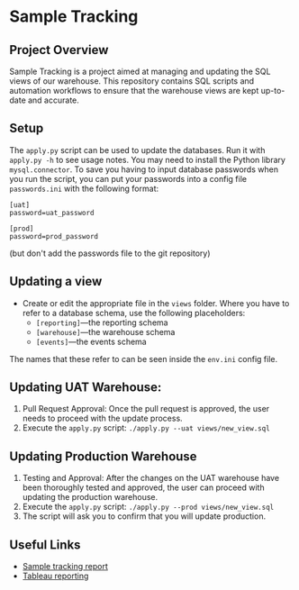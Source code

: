 # Sample Tracking

## Project Overview
Sample Tracking is a project aimed at managing and updating the SQL views of our warehouse. This repository contains SQL scripts and automation workflows to ensure that the warehouse views are kept up-to-date and accurate.

## Setup
The `apply.py` script can be used to update the databases. Run it with `apply.py -h` to see usage notes. You may need to install the Python library `mysql.connector`.
To save you having to input database passwords when you run the script, you can put your passwords into a config file `passwords.ini` with the following format:

```
[uat]
password=uat_password

[prod]
password=prod_password
```
(but don't add the passwords file to the git repository)

## Updating a view
- Create or edit the appropriate file in the `views` folder. Where you have to refer to a database schema, use the following placeholders:
  * `[reporting]`—the reporting schema
  * `[warehouse]`—the warehouse schema
  * `[events]`—the events schema

The names that these refer to can be seen inside the `env.ini` config file.

## Updating UAT Warehouse:
1. Pull Request Approval: Once the pull request is approved, the user needs to proceed with the update process.
2. Execute the `apply.py` script: `./apply.py --uat views/new_view.sql`


## Updating Production Warehouse
1. Testing and Approval: After the changes on the UAT warehouse have been thoroughly tested and approved, the user can proceed with updating the production warehouse.
2. Execute the `apply.py` script: `./apply.py --prod views/new_view.sql`
3. The script will ask you to confirm that you will update production.

## Useful Links
- [Sample tracking report](https://ssg-confluence.internal.sanger.ac.uk/display/PSDPUB/Sample+Tracking+Report)
- [Tableau reporting](https://globalreporting.internal.sanger.ac.uk/views/SeqOpsSampleTracking/SampleTracking?:iid=1&:isGuestRedirectFromVizportal=y&:embed=y)

